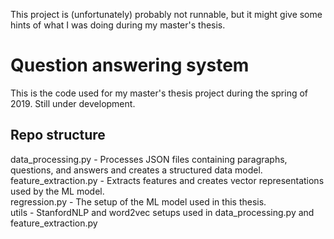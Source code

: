 This project is (unfortunately) probably not runnable, but it might give some hints of what I was doing during my master's thesis.

# Question answering system
This is the code used for my master's thesis project during the spring of 2019. Still under development.

## Repo structure
data_processing.py - Processes JSON files containing paragraphs, questions, and answers and creates a structured data model.  
feature_extraction.py - Extracts features and creates vector representations used by the ML model.  
regression.py - The setup of the ML model used in this thesis.  
utils - StanfordNLP and word2vec setups used in data_processing.py and feature_extraction.py  
